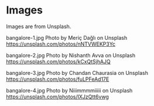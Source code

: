 # Images

Images are from Unsplash.

bangalore-1.jpg
Photo by Meriç Dağlı on Unsplash 
https://unsplash.com/photos/nNTVWEKP3Yc

bangalore-2.jpg
Photo by Nishanth Avva on Unsplash
https://unsplash.com/photos/kCxQtSjhAJQ

bangalore-3.jpg
Photo by Chandan Chaurasia on Unsplash
https://unsplash.com/photos/fuLPFeAd17E

bangalore-4.jpg
Photo by Niiimmmmiiiii on Unsplash
https://unsplash.com/photos/IXJzQtt6vwg